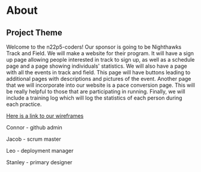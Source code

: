 <!-- {% include navbar.html %} -->

# About

## Project Theme

Welcome to the n22p5-coders! Our sponsor is going to be Nighthawks Track and Field. We will make a website for their program. It will have a sign up page allowing people interested in track to sign up, as well as a schedule page and a page showing individuals' statistics. We will also have a page with all the events in track and field. This page will have buttons leading to additional pages with descriptions and pictures of the event. Another page that we will incorporate into our website is a pace conversion page. This will be really helpful to those that are participating in running. Finally, we will include a training log which will log the statistics of each person during each practice.

<a href="wireframes">Here is a link to our wireframes</a>

Connor - github admin

Jacob - scrum master

Leo - deployment manager

Stanley - primary designer

